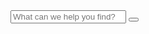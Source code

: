 <!--

title: 
last_updated: 

-->

<form class='clearfix form-search' id='searchDocs' method='ko' action='' data-bind='submit: VM.docs.searchArticles'>
  <input id='searchQuery' name='query' placeholder='What can we help you find?' data-bind='typeahead: { source: VM.docs.suggestArticles, updater: VM.docs.performDocSearch }' type='text'></input>
  <button type='submit'>

  </button>
</form>